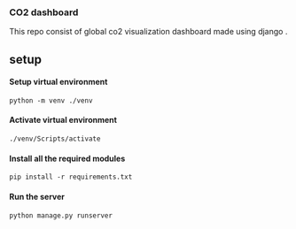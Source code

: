 ### CO2 dashboard
This repo consist of global co2 visualization dashboard made using django .

## setup
 #### Setup virtual environment
```
python -m venv ./venv
```
 #### Activate virtual environment
```
./venv/Scripts/activate
```
#### Install all the required modules 
```
pip install -r requirements.txt
```
#### Run the server
```
python manage.py runserver
```
